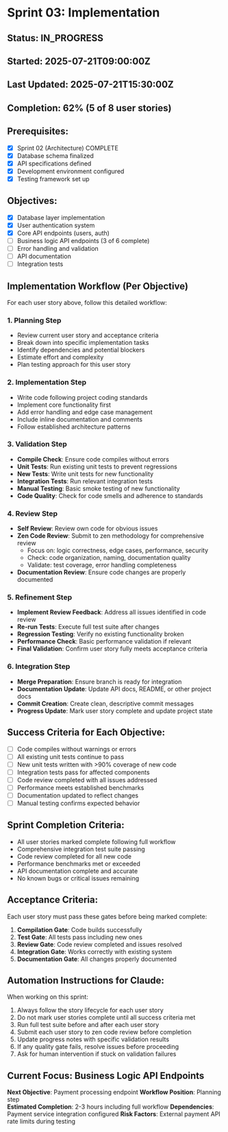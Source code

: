 # Sprint 03: Implementation

## Status: IN_PROGRESS
## Started: 2025-07-21T09:00:00Z  
## Last Updated: 2025-07-21T15:30:00Z
## Completion: 62% (5 of 8 user stories)

## Prerequisites: 
- [x] Sprint 02 (Architecture) COMPLETE
- [x] Database schema finalized
- [x] API specifications defined
- [x] Development environment configured
- [x] Testing framework set up

## Objectives:
- [x] Database layer implementation 
- [x] User authentication system
- [x] Core API endpoints (users, auth)
- [ ] Business logic API endpoints (3 of 6 complete)
- [ ] Error handling and validation
- [ ] API documentation
- [ ] Integration tests

## Implementation Workflow (Per Objective)

For each user story above, follow this detailed workflow:

### 1. Planning Step
- Review current user story and acceptance criteria
- Break down into specific implementation tasks
- Identify dependencies and potential blockers
- Estimate effort and complexity
- Plan testing approach for this user story

### 2. Implementation Step  
- Write code following project coding standards
- Implement core functionality first
- Add error handling and edge case management
- Include inline documentation and comments
- Follow established architecture patterns

### 3. Validation Step
- **Compile Check**: Ensure code compiles without errors
- **Unit Tests**: Run existing unit tests to prevent regressions
- **New Tests**: Write unit tests for new functionality
- **Integration Tests**: Run relevant integration tests
- **Manual Testing**: Basic smoke testing of new functionality
- **Code Quality**: Check for code smells and adherence to standards

### 4. Review Step
- **Self Review**: Review own code for obvious issues
- **Zen Code Review**: Submit to zen methodology for comprehensive review
  - Focus on: logic correctness, edge cases, performance, security
  - Check: code organization, naming, documentation quality
  - Validate: test coverage, error handling completeness
- **Documentation Review**: Ensure code changes are properly documented

### 5. Refinement Step  
- **Implement Review Feedback**: Address all issues identified in code review
- **Re-run Tests**: Execute full test suite after changes
- **Regression Testing**: Verify no existing functionality broken
- **Performance Check**: Basic performance validation if relevant
- **Final Validation**: Confirm user story fully meets acceptance criteria

### 6. Integration Step
- **Merge Preparation**: Ensure branch is ready for integration
- **Documentation Update**: Update API docs, README, or other project docs
- **Commit Creation**: Create clean, descriptive commit messages
- **Progress Update**: Mark user story complete and update project state

## Success Criteria for Each Objective:
- [ ] Code compiles without warnings or errors
- [ ] All existing unit tests continue to pass  
- [ ] New unit tests written with >90% coverage of new code
- [ ] Integration tests pass for affected components
- [ ] Code review completed with all issues addressed
- [ ] Performance meets established benchmarks
- [ ] Documentation updated to reflect changes
- [ ] Manual testing confirms expected behavior

## Sprint Completion Criteria:
- All user stories marked complete following full workflow
- Comprehensive integration test suite passing
- Code review completed for all new code  
- Performance benchmarks met or exceeded
- API documentation complete and accurate
- No known bugs or critical issues remaining

## Acceptance Criteria:
Each user story must pass these gates before being marked complete:
1. **Compilation Gate**: Code builds successfully
2. **Test Gate**: All tests pass including new ones
3. **Review Gate**: Code review completed and issues resolved
4. **Integration Gate**: Works correctly with existing system
5. **Documentation Gate**: All changes properly documented

## Automation Instructions for Claude:
When working on this sprint:
1. Always follow the story lifecycle for each user story
2. Do not mark user stories complete until all success criteria met
3. Run full test suite before and after each user story
4. Submit each user story to zen code review before completion
5. Update progress notes with specific validation results
6. If any quality gate fails, resolve issues before proceeding
7. Ask for human intervention if stuck on validation failures

## Current Focus: Business Logic API Endpoints
**Next Objective**: Payment processing endpoint
**Workflow Position**: Planning step  
**Estimated Completion**: 2-3 hours including full workflow
**Dependencies**: Payment service integration configured
**Risk Factors**: External payment API rate limits during testing
